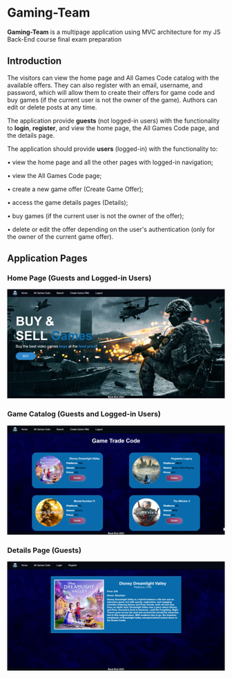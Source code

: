 # Gaming-Team
**Gaming-Team** is a multipage application using MVC architecture for my JS Back-End course final exam preparation

## Introduction
The visitors can view the home page and All Games Code catalog with the available offers. They can also register with an email, username, and password, which will allow them to create their offers for game code and buy games (if the current user is not the owner of the game). Authors can edit or delete posts at any time.

The application provide **guests** (not logged-in users) with the functionality to **login**, **register**, and view the home page, the All Games Code page, and the details page.

The application should provide **users** (logged-in) with the functionality to:

•	view the home page and all the other pages with logged-in navigation;

•	view the All Games Code page;

•	create а new game offer (Create Game Offer);

•	access the game details pages (Details);

•	buy games (if the current user is not the owner of the offer);

•	delete or edit the offer depending on the user's authentication (only for the owner of the current game offer).

## Application Pages

### Home Page (Guests and Logged-in Users) 
![home-page](https://github.com/Pavlov1881/Gaming-Team/blob/main/public/images/home-page.png)

### Game Catalog (Guests and Logged-in Users)
![catalog](https://github.com/Pavlov1881/Gaming-Team/blob/main/public/images/game-catalog.png)

### Details Page (Guests)
![details-guests](https://github.com/Pavlov1881/Gaming-Team/blob/main/public/images/details%20page%20-%20guests.png)




